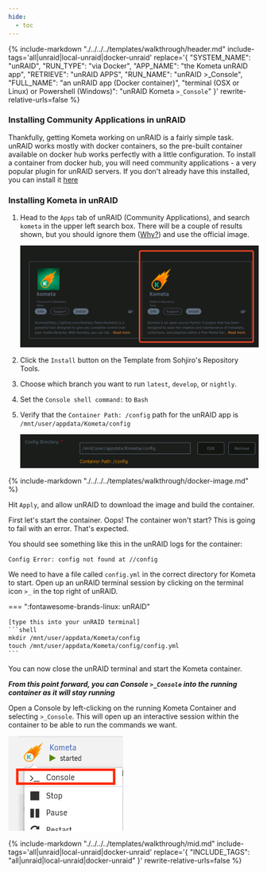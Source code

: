 ```yaml
---
hide:
  - toc
---
```

{%
    include-markdown "./../../../templates/walkthrough/header.md"
    include-tags='all|unraid|local-unraid|docker-unraid'
    replace='{
        "SYSTEM_NAME": "unRAID",
        "RUN_TYPE": "via Docker",
        "APP_NAME": "the Kometa unRAID app",
        "RETRIEVE": "unRAID APPS",
        "RUN_NAME": "unRAID >_Console",
        "FULL_NAME": "an unRAID app (Docker container)",
        "terminal (OSX or Linux) or Powershell (Windows)": "unRAID Kometa `>_Console`"
    }'
    rewrite-relative-urls=false
%}

### Installing Community Applications in unRAID

Thankfully, getting Kometa working on unRAID is a fairly simple task. unRAID works mostly with docker containers, so the pre-built container available on docker hub works
perfectly with a little configuration. To install a container from docker hub, you will need community applications - a very popular plugin for unRAID servers.
If you don't already have this installed, you can install it [here](https://forums.unraid.net/topic/38582-plug-in-community-applications/)

### Installing Kometa in unRAID

1. Head to the `Apps` tab of unRAID (Community Applications), and search `kometa` in the upper left search box. There will be a couple of results shown,
   but you should ignore them ([Why?](../images.md)) and use the official image.

   ![unraid-options](./../../../assets/images/kometa/install/unraid-options.png)

2. Click the `Install` button on the Template from Sohjiro's Repository Tools.

3. Choose which branch you want to run `latest`, `develop`, or `nightly`.

4. Set the `Console shell command:` to `Bash`

5. Verify that the `Container Path: /config` path for the unRAID app is `/mnt/user/appdata/Kometa/config`

   ![unraid-appdata](./../../../assets/images/kometa/install/unraid-appdata.png)

{% include-markdown "./../../../templates/walkthrough/docker-image.md" %}

Hit `Apply`, and allow unRAID to download the image and build the container.

First let's start the container. Oops! The container won't start? This is going to fail with an error. That's expected.

You should see something like this in the unRAID logs for the container:

```shell { .no-copy }
Config Error: config not found at //config
```
We need to have a file called `config.yml` in the correct directory for Kometa to start.
Open up an unRAID terminal session by clicking on the terminal icon `>_` in the top right of unRAID.

=== ":fontawesome-brands-linux: unRAID"

    [type this into your unRAID terminal]
    ```shell
    mkdir /mnt/user/appdata/Kometa/config
    touch /mnt/user/appdata/Kometa/config/config.yml
    ```

You can now close the unRAID terminal and start the Kometa container.

**_From this point forward, you can Console `>_Console` into the running container as it will stay running_**

Open a Console by left-clicking on the running Kometa Container and selecting `>_Console`.
This will open up an interactive session within the container to be able to run the commands we want.

![](../../../assets/images/kometa/install/unraid-console.png)

{%
    include-markdown "./../../../templates/walkthrough/mid.md"
    include-tags='all|unraid|local-unraid|docker-unraid'
    replace='{
        "INCLUDE_TAGS": "all|unraid|local-unraid|docker-unraid"
    }'
    rewrite-relative-urls=false
%}